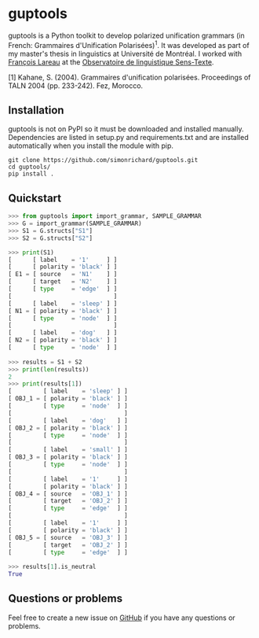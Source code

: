 guptools
========

guptools is a Python toolkit to develop polarized unification grammars (in French:
Grammaires d'Unification Polarisées)<sup>1</sup>. It was developed
as part of my master's thesis in linguistics at Université de Montréal. I worked with
[François Lareau](http://www.francoislareau.info/) at the [Observatoire
de linguistique Sens-Texte](http://olst.ling.umontreal.ca/).

[1] Kahane, S. (2004). Grammaires d'unification polarisées.
Proceedings of TALN 2004 (pp. 233-242). Fez, Morocco.

Installation
------------

guptools is not on PyPI so it must be downloaded and installed manually.
Dependencies are listed in setup.py and requirements.txt and are installed
automatically when you install the module with pip.

```shell
git clone https://github.com/simonrichard/guptools.git
cd guptools/
pip install .
```

Quickstart
----------

```python
>>> from guptools import import_grammar, SAMPLE_GRAMMAR
>>> G = import_grammar(SAMPLE_GRAMMAR)
>>> S1 = G.structs["S1"]
>>> S2 = G.structs["S2"]

>>> print(S1)
[      [ label    = '1'     ] ]
[      [ polarity = 'black' ] ]
[ E1 = [ source   = 'N1'    ] ]
[      [ target   = 'N2'    ] ]
[      [ type     = 'edge'  ] ]
[                             ]
[      [ label    = 'sleep' ] ]
[ N1 = [ polarity = 'black' ] ]
[      [ type     = 'node'  ] ]
[                             ]
[      [ label    = 'dog'   ] ]
[ N2 = [ polarity = 'black' ] ]
[      [ type     = 'node'  ] ]
  
>>> results = S1 + S2
>>> print(len(results))
2
>>> print(results[1])
[         [ label    = 'sleep' ] ]
[ OBJ_1 = [ polarity = 'black' ] ]
[         [ type     = 'node'  ] ]
[                                ]
[         [ label    = 'dog'   ] ]
[ OBJ_2 = [ polarity = 'black' ] ]
[         [ type     = 'node'  ] ]
[                                ]
[         [ label    = 'small' ] ]
[ OBJ_3 = [ polarity = 'black' ] ]
[         [ type     = 'node'  ] ]
[                                ]
[         [ label    = '1'     ] ]
[         [ polarity = 'black' ] ]
[ OBJ_4 = [ source   = 'OBJ_1' ] ]
[         [ target   = 'OBJ_2' ] ]
[         [ type     = 'edge'  ] ]
[                                ]
[         [ label    = '1'     ] ]
[         [ polarity = 'black' ] ]
[ OBJ_5 = [ source   = 'OBJ_3' ] ]
[         [ target   = 'OBJ_2' ] ]
[         [ type     = 'edge'  ] ]
  
>>> results[1].is_neutral
True
```

Questions or problems
---------------------

Feel free to create a new issue on [GitHub](https://github.com/simonrichard/guptools) if you have any questions or problems.
